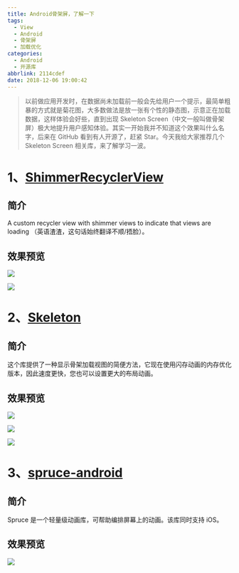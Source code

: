 ```yaml
---
title: Android骨架屏，了解一下
tags:
  - View
  - Android
  - 骨架屏
  - 加载优化
categories:
  - Android
  - 开源库
abbrlink: 2114cdef
date: 2018-12-06 19:00:42
---
```


> 以前做应用开发时，在数据尚未加载前一般会先给用户一个提示，最简单粗暴的方式就是菊花图，大多数做法是放一张有个性的静态图，示意正在加载数据，这样体验会好些，直到出现 Skeleton Screen（中文一般叫做骨架屏）极大地提升用户感知体验。其实一开始我并不知道这个效果叫什么名字，后来在 GitHub 看到有人开源了，赶紧 Star。今天我给大家推荐几个 Skeleton Screen 相关库，来了解学习一波。

# 1、[ShimmerRecyclerView](https://github.com/sharish/ShimmerRecyclerView)

## 简介

A custom recycler view with shimmer views to indicate that views are loading （英语渣渣，这句话始终翻译不顺/捂脸）。

## 效果预览

![](https://raw.githubusercontent.com/zhangmiaocc/blogImageResource/master/img/006tNbRwgy1fxx8eyfzodg30bo0krqeo.gif)

<!--more-->

![](https://raw.githubusercontent.com/zhangmiaocc/blogImageResource/master/img/006tNbRwgy1fxx8eypzb2g30bo0kr7d0.gif)

# 2、[Skeleton](https://github.com/ethanhua/Skeleton)

## 简介

这个库提供了一种显示骨架加载视图的简便方法，它现在使用闪存动画的内存优化版本，因此速度更快，您也可以设置更大的布局动画。

## 效果预览

![](https://raw.githubusercontent.com/zhangmiaocc/blogImageResource/master/img/006tNbRwgy1fxx8g3qybkg308w0f0qbk.gif)

![](https://raw.githubusercontent.com/zhangmiaocc/blogImageResource/master/img/006tNbRwgy1fxx8g4mho3g308w0f1wmn.gif)

![](https://raw.githubusercontent.com/zhangmiaocc/blogImageResource/master/img/006tNbRwgy1fxx8g4yr2yg308w0eujza.gif)


# 3、[spruce-android](https://github.com/willowtreeapps/spruce-android)

## 简介

Spruce 是一个轻量级动画库，可帮助编排屏幕上的动画。该库同时支持 iOS。

## 效果预览

![](https://raw.githubusercontent.com/zhangmiaocc/blogImageResource/master/img/006tNbRwgy1fxx8h0wtf2g30dc0m0kcy.gif)
